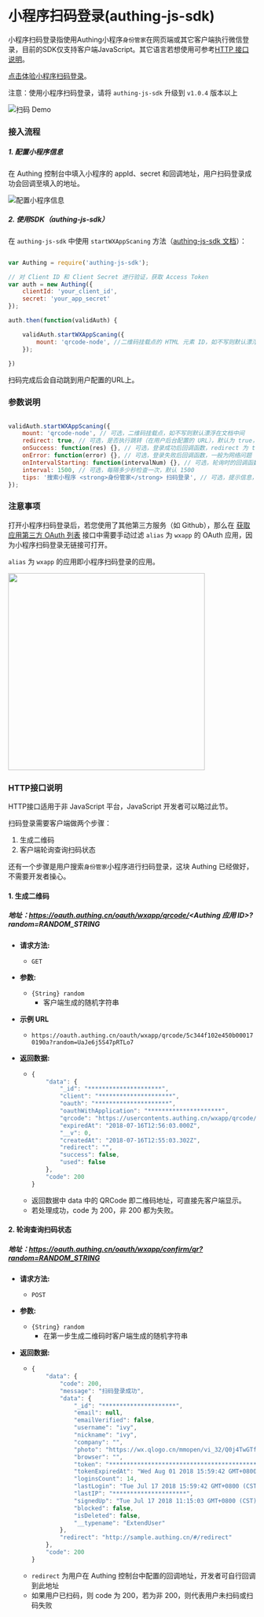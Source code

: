 # 小程序扫码登录(authing-js-sdk)

小程序扫码登录指使用Authing小程序``身份管家``在网页端或其它客户端执行微信登录，目前的SDK仅支持客户端JavaScript。其它语言若想使用可参考[HTTP 接口说明](https://docs.authing.cn/#/quick_start/wxapp_scan_login?id=http%E6%8E%A5%E5%8F%A3%E8%AF%B4%E6%98%8E)。

[点击体验小程序扫码登录](http://sample.authing.cn)。

注意：使用小程序扫码登录，请将 ``authing-js-sdk`` 升级到 ``v1.0.4`` 版本以上

![扫码 Demo](https://usercontents.authing.cn/wxapp-scaning-demo.gif)

### 接入流程

##### 1. 配置小程序信息

在 Authing 控制台中填入小程序的 appId、secret 和回调地址，用户扫码登录成功会回调至填入的地址。

![配置小程序信息](https://usercontents.authing.cn/wxapp-oauth-config.png)

##### 2. 使用SDK（authing-js-sdk）

在 ``authing-js-sdk`` 中使用 ``startWXAppScaning`` 方法（[authing-js-sdk 文档](https://docs.authing.cn/#/quick_start/javascript)）：

``` javascript

var Authing = require('authing-js-sdk');

// 对 Client ID 和 Client Secret 进行验证，获取 Access Token
var auth = new Authing({
	clientId: 'your_client_id',
	secret: 'your_app_secret'
});

auth.then(function(validAuth) {

	validAuth.startWXAppScaning({
    	mount: 'qrcode-node', //二维码挂载点的 HTML 元素 ID，如不写则默认漂浮在文档中间
	});
	
})

```

扫码完成后会自动跳到用户配置的URL上。

### 参数说明

``` javascript

validAuth.startWXAppScaning({
  	mount: 'qrcode-node', // 可选，二维码挂载点，如不写则默认漂浮在文档中间
  	redirect: true, // 可选，是否执行跳转（在用户后台配置的 URL），默认为 true，相关用户信息回传至 url 上
  	onSuccess: function(res) {}, // 可选，登录成功后回调函数，redirect 为 true时不回调此函数
  	onError: function(error) {}, // 可选，登录失败后回调函数，一般为网络问题
  	onIntervalStarting: function(intervalNum) {}, // 可选，轮询时的回调函数，intervalNum 为 setInterval 返回的数值，可使用 clearInterval 停止轮询
  	interval: 1500, // 可选，每隔多少秒检查一次，默认 1500
  	tips: '搜索小程序 <strong>身份管家</strong> 扫码登录', // 可选，提示信息，可写 HTML
});
```

### 注意事项

打开小程序扫码登录后，若您使用了其他第三方服务（如 Github），那么在 [获取应用第三方 OAuth 列表](https://docs.authing.cn/#/oauth/read_oauth_list) 接口中需要手动过滤 ``alias`` 为 ``wxapp`` 的 OAuth 应用，因为小程序扫码登录无链接可打开。

``alias`` 为 ``wxapp`` 的应用即小程序扫码登录的应用。

<img width="400" height="400" src="https://cdn.authing.cn/sdk/guide/image/authing-login-form-wx-qrcode.png"/>

### HTTP接口说明

HTTP接口适用于非 JavaScript 平台，JavaScript 开发者可以略过此节。

扫码登录需要客户端做两个步骤：

1. 生成二维码
2. 客户端轮询查询扫码状态

还有一个步骤是用户搜索``身份管家``小程序进行扫码登录，这块 Authing 已经做好，不需要开发者操心。

#### 1. 生成二维码

##### 地址：https://oauth.authing.cn/oauth/wxapp/qrcode/<Authing 应用 ID>?random=RANDOM_STRING

- **请求方法:**

  - ```GET```

- **参数:**

  - ```{String} random```
  	- 客户端生成的随机字符串

- **示例 URL**
  
	- `https://oauth.authing.cn/oauth/wxapp/qrcode/5c344f102e450b000170190a?random=UaJe6j5S47pRTLo7`

- **返回数据:**

  - ``` javascript
	{
		"data": {
			"_id": "*********************",
			"client": "*********************",
			"oauth": "*********************",
			"oauthWithApplication": "*********************",
			"qrcode": "https://usercontents.authing.cn/wxapp/qrcode/SweuVjfoPwSUTVEUv.png",
			"expiredAt": "2018-07-16T12:56:03.000Z",
			"__v": 0,
			"createdAt": "2018-07-16T12:55:03.302Z",
			"redirect": "",
			"success": false,
			"used": false
		},
		"code": 200
	}
    ```
   - 返回数据中 data 中的 QRCode 即二维码地址，可直接先客户端显示。
   - 若处理成功，code 为 200，非 200 都为失败。

#### 2. 轮询查询扫码状态

##### 地址：https://oauth.authing.cn/oauth/wxapp/confirm/qr?random=RANDOM_STRING

- **请求方法:**

  - ```POST```

- **参数:**

  - ```{String} random```
  	- 在第一步生成二维码时客户端生成的随机字符串

- **返回数据:**

  - ``` javascript
	{
		"data": {
			"code": 200,
			"message": "扫码登录成功",
			"data": {
				"_id": "*********************",
				"email": null,
				"emailVerified": false,
				"username": "ivy",
				"nickname": "ivy",
				"company": "",
				"photo": "https://wx.qlogo.cn/mmopen/vi_32/Q0j4TwGTfTLkQc7PfrbBqFMib6lkPUxaA5UsMiadibfWQtKv0CBcKnH2khXicvUB9WB2ibYxN6GRTaTsQfPtlsAafBg/132",
				"browser": "",
				"token": "******************************************.*********************.*********************",
				"tokenExpiredAt": "Wed Aug 01 2018 15:59:42 GMT+0800 (CST)",
				"loginsCount": 14,
				"lastLogin": "Tue Jul 17 2018 15:59:42 GMT+0800 (CST)",
				"lastIP": "*********************",
				"signedUp": "Tue Jul 17 2018 11:15:03 GMT+0800 (CST)",
				"blocked": false,
				"isDeleted": false,
				"__typename": "ExtendUser"
			},
			"redirect": "http://sample.authing.cn/#/redirect"
		},
		"code": 200
	}
    ```
  - ``redirect`` 为用户在 Authing 控制台中配置的回调地址，开发者可自行回调到此地址
  - 如果用户已扫码，则 code 为 200，若为非 200，则代表用户未扫码或扫码失败
